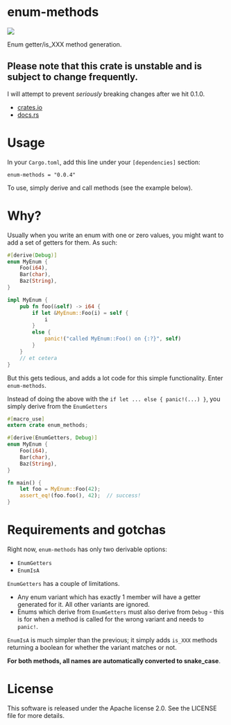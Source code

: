 # enum-methods

![](https://travis-ci.org/alekratz/enum-methods.svg?branch=master)

Enum getter/is\_XXX method generation.

## Please note that this crate is unstable and is subject to change frequently.

I will attempt to prevent *seriously* breaking changes after we hit 0.1.0.

* [crates.io](https://crates.io/crates/enum-methods)
* [docs.rs](https://docs.rs/enum-methods/0.0.4/enum_methods/)

# Usage

In your `Cargo.toml`, add this line under your `[dependencies]` section:

```toml,no_run
enum-methods = "0.0.4"
```

To use, simply derive and call methods (see the example below).

# Why?

Usually when you write an enum with one or zero values, you might want to
add a set of getters for them. As such:

```rust
#[derive(Debug)]
enum MyEnum {
    Foo(i64),
    Bar(char),
    Baz(String),
}

impl MyEnum {
    pub fn foo(&self) -> i64 {
        if let &MyEnum::Foo(i) = self {
            i
        }
        else {
            panic!("called MyEnum::Foo() on {:?}", self)
        }
    }
    // et cetera
}

```

But this gets tedious, and adds a lot code for this simple functionality.
Enter `enum-methods`.

Instead of doing the above with the `if let ... else { panic!(...) }`, you
simply derive from the `EnumGetters`

```rust
#[macro_use]
extern crate enum_methods;

#[derive(EnumGetters, Debug)]
enum MyEnum {
    Foo(i64),
    Bar(char),
    Baz(String),
}

fn main() {
    let foo = MyEnum::Foo(42);
    assert_eq!(foo.foo(), 42);  // success!
}
```

# Requirements and gotchas

Right now, `enum-methods` has only two derivable options:
* `EnumGetters`
* `EnumIsA`

`EnumGetters` has a couple of limitations.

* Any enum variant which has exactly 1 member will have a getter generated for
  it. All other variants are ignored.
* Enums which derive from `EnumGetters` must also derive from `Debug` - this
  is for when a method is called for the wrong variant and needs to `panic!`.

`EnumIsA` is much simpler than the previous; it simply adds `is_XXX`
methods returning a boolean for whether the variant matches or not.

**For both methods, all names are automatically converted to snake_case**.

# License

This software is released under the Apache license 2.0. See the LICENSE file
for more details.
